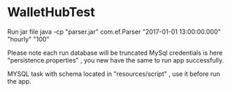 # WalletHubTest

Run jar file
  java -cp "parser.jar" com.ef.Parser "2017-01-01 13:00:00.000" "hourly" "100"

Please note each run database will be truncated
MySql credentials is here "persistence.properties" , you new have the same to run app successfully.

MYSQL task with schema located in "resources/script" , use it before run the app.


